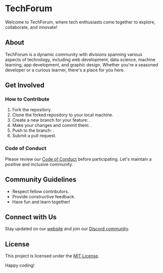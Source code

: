 # TechForum

Welcome to TechForum, where tech enthusiasts come together to explore, collaborate, and innovate!

## About

TechForum is a dynamic community with divisions spanning various aspects of technology, including web development, data science, machine learning, app development, and graphic design. Whether you're a seasoned developer or a curious learner, there's a place for you here.

## Get Involved

### How to Contribute

1. Fork the repository.
2. Clone the forked repository to your local machine.
3. Create a new branch for your feature: .
4. Make your changes and commit them: .
5. Push to the branch: .
6. Submit a pull request.

### Code of Conduct

Please review our [Code of Conduct](CODE_OF_CONDUCT.md) before participating. Let's maintain a positive and inclusive community.

## Community Guidelines

- Respect fellow contributors.
- Provide constructive feedback.
- Have fun and learn together!

## Connect with Us

Stay updated on our [website](https://sites.google.com/view/kcautechforum/home) and join our [Discord community](https://discord.gg/your-invite-link).

## License

This project is licensed under the [MIT License](LICENSE).

Happy coding!

